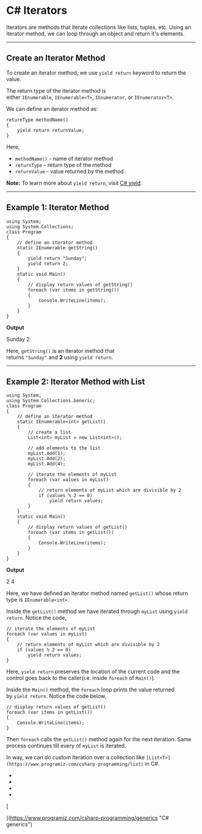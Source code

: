 # C# Iterators

Iterators are methods that iterate collections like lists, tuples, etc. Using an iterator method, we can loop through an object and return it's elements.

---

## Create an Iterator Method

To create an iterator method, we use `yield return` keyword to return the value.

The return type of the iterator method is either `IEnumerable`, `IEnumerable<T>`, `IEnumerator`, or `IEnumerator<T>`.

We can define an iterator method as:

```
returnType methodName()
{
    yield return returnValue;
}
```

Here,

- `methodName()` - name of iterator method
- `returnType` - return type of the method
- `returnValue` - value returned by the method

**Note:** To learn more about `yield return`, visit [C# yield](https://www.programiz.com/csharp-programming/yield-keyword).

---

## Example 1: Iterator Method

```
using System;
using System.Collections;
class Program
{
    // define an iterator method
    static IEnumerable getString()
    {
        yield return "Sunday";
        yield return 2;
    }
    static void Main()
    {
        // display return values of getString()
        foreach (var items in getString())
        {
            Console.WriteLine(items);
        }
    }
}
```

**Output**

Sunday
2

Here, `getString()` is an iterator method that returns `"Sunday"` and **2** using `yield return`.

---

## Example 2: Iterator Method with List

```
using System;
using System.Collections.Generic;
class Program
{
    // define an iterator method 
    static IEnumerable<int> getList()
    {
        // create a list 
        List<int> myList = new List<int>();

        // add elements to the list 
        myList.Add(1);
        myList.Add(2);
        myList.Add(4);

        // iterate the elements of myList  
        foreach (var values in myList)
        {
            // return elements of myList which are divisible by 2
            if (values % 2 == 0)
                yield return values;
        }
    }
    static void Main()
    {
        // display return values of getList()  
        foreach (var items in getList())
        {
            Console.WriteLine(items);
        }
    }
}
```

**Output**

2
4

Here, we have defined an iterator method named `getList()` whose return type is `IEnumerable<int>`.

Inside the `getList()` method we have iterated through `myList` using `yield return`. Notice the code,

```
// iterate the elements of myList  
foreach (var values in myList)
{
    // return elements of myList which are divisible by 2
    if (values % 2 == 0)
        yield return values;
}
```

Here, `yield return` preserves the location of the current code and the control goes back to the caller(i.e. inside `foreach` of `Main()`).

Inside the `Main()` method, the `foreach` loop prints the value returned by `yield return`. Notice the code below,

```
// display return values of getList()  
foreach (var items in getList())
{
    Console.WriteLine(items);
}
```

Then `foreach` calls the `getList()` method again for the next iteration. Same process continues till every of `myList` is iterated.

In way, we can do custom iteration over a collection like `[List<T>](https://www.programiz.com/csharp-programming/list)` in C#.

- [](https://www.programiz.com/csharp-programming/iterators#introduction)
- [](https://www.programiz.com/csharp-programming/iterators#create-an-iterable-method)
- [](https://www.programiz.com/csharp-programming/iterators#example-iterator-method)
- [](https://www.programiz.com/csharp-programming/iterators#example-iterable-method)

[

  


](https://www.programiz.com/csharp-programming/generics "C# generics")